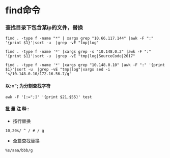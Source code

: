 # find命令
### 查找目录下包含某ip的文件，替换
```
find . -type f -name "*" | xargs grep "10.66.117.144" |awk -F ":" '{print $1}'|sort -u  |grep -vE "tmp|log"

find . -type f -name '*' |xargs grep -s "10.148.0.2" |awk -F ":" '{print $1}'|sort -u  |grep -vE "tmp|log|SourceCode|2017"

find . -type f -name '*' |xargs grep "10.148.0.10" |awk -F ":" '{print $1}'|sort -u  |grep -vE "tmp|log"|xargs sed -i 's/10.148.0.10/172.16.56.7/g'
```

#### 以:="; 为分割查找字符
```
awk -F '[:=";]' '{print $21,$55}' test
```

#### 批 量 注 释 :
-  按行替换
```
10,20s/ ^ / # / g
```

-  全篇查找替换 
```
%s/aaa/bbb/g
```
